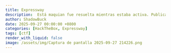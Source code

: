 ```yaml
---
title: Expressway
description:  Está maquian fue resuelta mientras estaba activa. Publicado tras su retiro oficial según las normas de HackTheBox.
author: ShadowBuck
date: 2025-09-27 00:00:00 +0800
categories: [HackTheBox, Expressway]
tags: [ctf]
render_with_liquid: false
image: /assets/img/Captura de pantalla 2025-09-27 214226.png
---
```

